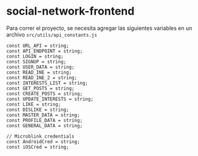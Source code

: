 # social-network-frontend

Para correr el proyecto, se necesita agregar las siguientes variables en un archivo ```src/utils/api_constants.js```

```
const URL_API = string;
const API_ENDPOINT = string;
const LOGIN = string;
const SIGNUP = string;
const USER_DATA = string;
const READ_INE = string;
const READ_INE_2 = string;
const INTERESTS_LIST = string;
const GET_POSTS = string;
const CREATE_POSTS = string;
const UPDATE_INTERESTS = string;
const LIKE = string;
const DISLIKE = string;
const MASTER_DATA = string;
const PROFILE_DATA = string;
const GENERAL_DATA = string;

// Microblink credentials
const AndroidCred = string;
const iOSCred = string;
```